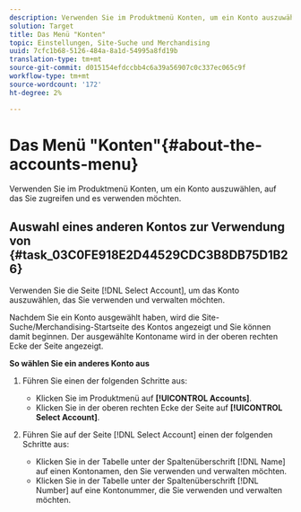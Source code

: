 ```yaml
---
description: Verwenden Sie im Produktmenü Konten, um ein Konto auszuwählen, auf das Sie zugreifen und es verwenden möchten.
solution: Target
title: Das Menü "Konten"
topic: Einstellungen, Site-Suche und Merchandising
uuid: 7cfc1b68-5126-484a-8a1d-54995a8fd19b
translation-type: tm+mt
source-git-commit: d015154efdccbb4c6a39a56907c0c337ec065c9f
workflow-type: tm+mt
source-wordcount: '172'
ht-degree: 2%

---
```



# Das Menü &quot;Konten&quot;{#about-the-accounts-menu}

Verwenden Sie im Produktmenü Konten, um ein Konto auszuwählen, auf das Sie zugreifen und es verwenden möchten.

## Auswahl eines anderen Kontos zur Verwendung von {#task_03C0FE918E2D44529CDC3B8DB75D1B26}

Verwenden Sie die Seite [!DNL Select Account], um das Konto auszuwählen, das Sie verwenden und verwalten möchten.

<!-- 

t_selecting_a_different_account_to_use.xml

 -->

Nachdem Sie ein Konto ausgewählt haben, wird die Site-Suche/Merchandising-Startseite des Kontos angezeigt und Sie können damit beginnen. Der ausgewählte Kontoname wird in der oberen rechten Ecke der Seite angezeigt.

**So wählen Sie ein anderes Konto aus**

1. Führen Sie einen der folgenden Schritte aus:

   * Klicken Sie im Produktmenü auf **[!UICONTROL Accounts]**.
   * Klicken Sie in der oberen rechten Ecke der Seite auf **[!UICONTROL Select Account]**.

1. Führen Sie auf der Seite [!DNL Select Account] einen der folgenden Schritte aus:

   * Klicken Sie in der Tabelle unter der Spaltenüberschrift [!DNL Name] auf einen Kontonamen, den Sie verwenden und verwalten möchten.
   * Klicken Sie in der Tabelle unter der Spaltenüberschrift [!DNL Number] auf eine Kontonummer, die Sie verwenden und verwalten möchten.

